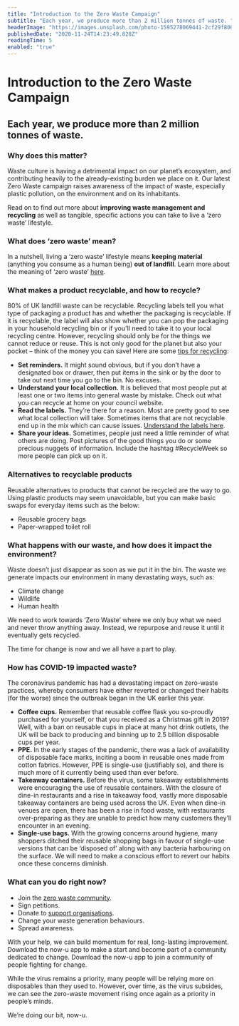 ```yaml
---
title: "Introduction to the Zero Waste Campaign"
subtitle: "Each year, we produce more than 2 million tonnes of waste. "
headerImage: "https://images.unsplash.com/photo-1595278069441-2cf29f8005a4?ixlib=rb-1.2.1&ixid=eyJhcHBfaWQiOjEyMDd9&auto=format&fit=crop&w=1502&q=80"
publishedDate: "2020-11-24T14:23:49.828Z"
readingTime: 5
enabled: "true"
---
```


# Introduction to the Zero Waste Campaign

## Each year, we produce more than 2 million tonnes of waste.

### Why does this matter?

Waste culture is having a detrimental impact on our planet’s ecosystem, and contributing heavily to the already-existing burden we place on it. Our latest Zero Waste campaign raises awareness of the impact of waste, especially plastic pollution, on the environment and on its inhabitants.

Read on to find out more about **improving waste management and recycling** as well as tangible, specific actions you can take to live a ‘zero waste’ lifestyle.

### What does ‘zero waste’ mean?

In a nutshell, living a ‘zero waste’ lifestyle means **keeping material** (anything you consume as a human being) **out of landfill**. Learn more about the meaning of ‘zero waste’ [here](https://www.goingzerowaste.com/zero-waste-1/).

### What makes a product recyclable, and how to recycle?

80% of UK landfill waste can be recyclable. Recycling labels tell you what type of packaging a product has and whether the packaging is recyclable. If it is recyclable, the label will also show whether you can pop the packaging in your household recycling bin or if you'll need to take it to your local recycling centre. However, recycling should only be for the things we cannot reduce or reuse. This is not only good for the planet but also your pocket – think of the money you can save! Here are some [tips for recycling](http://www.climateactionnortheast.org.uk/recycle/):

- **Set reminders.** It might sound obvious, but if you don’t have a designated box or drawer, then put items in the sink or by the door to take out next time you go to the bin. No excuses.
- **Understand your local collection.** It is believed that most people put at least one or two items into general waste by mistake. Check out what you can recycle at home on your council website.
- **Read the labels.** They’re there for a reason. Most are pretty good to see what local collection will take. Sometimes items that are not recyclable end up in the mix which can cause issues. [Understand the labels here](https://www.recyclenow.com/recycling-knowledge/packaging-symbols-explained).
- **Share your ideas.** Sometimes, people just need a little reminder of what others are doing. Post pictures of the good things you do or some precious nuggets of information. Include the hashtag #RecycleWeek so more people can pick up on it.

### Alternatives to recyclable products

Reusable alternatives to products that cannot be recycled are the way to go. Using plastic products may seem unavoidable, but you can make basic swaps for everyday items such as the below:

- Reusable grocery bags
- Paper-wrapped toilet roll

### What happens with our waste, and how does it impact the environment?

Waste doesn’t just disappear as soon as we put it in the bin. The waste we generate impacts our environment in many devastating ways, such as:

- Climate change
- Wildlife
- Human health

We need to work towards ‘Zero Waste’ where we only buy what we need and never throw anything away. Instead, we repurpose and reuse it until it eventually gets recycled.

The time for change is now and we all have a part to play.

### How has COVID-19 impacted waste?

The coronavirus pandemic has had a devastating impact on zero-waste practices, whereby consumers have either reverted or changed their habits (for the worse) since the outbreak began in the UK earlier this year.

- **Coffee cups.** Remember that reusable coffee flask you so-proudly purchased for yourself, or that you received as a Christmas gift in 2019? Well, with a ban on reusable cups in place at many hot drink outlets, the UK will be back to producing and binning up to 2.5 billion disposable cups per year.
- **PPE.** In the early stages of the pandemic, there was a lack of availability of disposable face marks, inciting a boom in reusable ones made from cotton fabrics. However, PPE is single-use (justifiably so), and there is much more of it currently being used than ever before.
- **Takeaway containers.** Before the virus, some takeaway establishments were encouraging the use of reusable containers. With the closure of dine-in restaurants and a rise in takeaway food, vastly more disposable takeaway containers are being used across the UK. Even when dine-in venues are open, there has been a rise in food waste, with restaurants over-preparing as they are unable to predict how many customers they’ll encounter in an evening.
- **Single-use bags.** With the growing concerns around hygiene, many shoppers ditched their reusable shopping bags in favour of single-use versions that can be ‘disposed of’ along with any bacteria harbouring on the surface. We will need to make a conscious effort to revert our habits once these concerns diminish.

### What can you do right now?

- Join the [zero waste community](https://www.goingzerowaste.com/subscribe).
- Sign petitions.
- Donate to [support organisations](https://zerowastecities.eu/donate/).
- Change your waste generation behaviours.
- Spread awareness.

With your help, we can build momentum for real, long-lasting improvement. Download the now-u app to make a start and become part of a community dedicated to change. Download the now-u app to join a community of people fighting for change.

While the virus remains a priority, many people will be relying more on disposables than they used to. However, over time, as the virus subsides, we can see the zero-waste movement rising once again as a priority in people’s minds.

We’re doing our bit, now-u.
